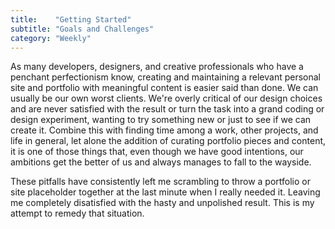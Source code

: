 ```yaml
---
title:    "Getting Started"
subtitle: "Goals and Challenges"
category: "Weekly"
---
```

As many developers, designers, and creative professionals who have a penchant perfectionism know, creating and maintaining a relevant personal site and portfolio with meaningful content is easier said than done. We can usually be our own worst clients. We're overly critical of our design choices and are never satisfied with the result or turn the task into a grand coding or design experiment, wanting to try something new or just to see if we can create it. Combine this with finding time among a work, other projects, and life in general, let alone the addition of curating portfolio pieces and content, it is one of those things that, even though we have good intentions, our ambitions get the better of us and always manages to fall to the wayside. 

These pitfalls have consistently left me scrambling to throw a portfolio or site placeholder together at the last minute when I really needed it. Leaving me completely disatisfied with the hasty and unpolished result. This is my attempt to remedy that situation.

